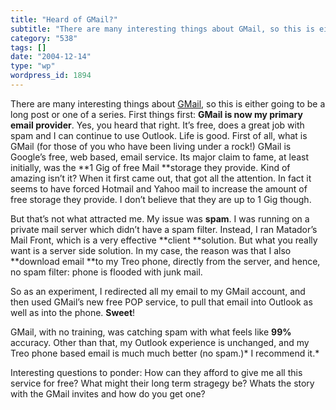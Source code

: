 ```yaml
---
title: "Heard of GMail?"
subtitle: "There are many interesting things about GMail, so this is either go..."
category: "538"
tags: []
date: "2004-12-14"
type: "wp"
wordpress_id: 1894
---
```

There are many interesting things about [GMail](http://gmail.google.com/gmail), so this is either going to be a long post or one of a series. First things first: **GMail is now my primary email provider**. Yes, you heard that right. It’s free, does a great job with spam and I can continue to use Outlook. Life is good.
First of all, what is GMail (for those of you who have been living under a rock!) GMail is Google’s free, web based, email service. Its major claim to fame, at least initially, was the **1 Gig of free Mail **storage they provide. Kind of amazing isn’t it? When it first came out, that got all the attention. In fact it seems to have forced Hotmail and Yahoo mail to increase the amount of free storage they provide. I don’t believe that they are up to 1 Gig though.

But that’s not what attracted me. My issue was **spam**. I was running on a private mail server which didn’t have a spam filter. Instead, I ran Matador’s Mail Front, which is a very effective **client **solution. But what you really want is a server side solution. In my case, the reason was that I also **download email **to my Treo phone, directly from the server, and hence, no spam filter: phone is flooded with junk mail.

So as an experiment, I redirected all my email to my GMail account, and then used GMail’s new free POP service, to pull that email into Outlook as well as into the phone. **Sweet**! 

GMail, with no training, was catching spam with what feels like **99%** accuracy. Other than that, my Outlook experience is unchanged, and my Treo phone based email is much much better (no spam.)* I recommend it.*

Interesting questions to ponder: How can they afford to give me all this service for free? What might their long term stragegy be? Whats the story with the GMail invites and how do you get one?